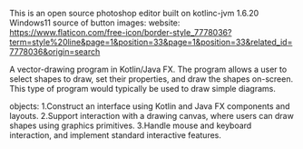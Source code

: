 This is an open source photoshop editor built on
kotlinc-jvm 1.6.20
Windows11 
source of button images: website: https://www.flaticon.com/free-icon/border-style_7778036?term=style%20line&page=1&position=33&page=1&position=33&related_id=7778036&origin=search

A vector-drawing program in Kotlin/Java FX. The program allows a user to select shapes to draw, set their properties, and draw the shapes on-screen. This type of program would typically be used to draw simple diagrams.

objects:
1.Construct an interface using Kotlin and Java FX components and layouts.
2.Support interaction with a drawing canvas, where users can draw shapes using graphics primitives.
3.Handle mouse and keyboard interaction, and implement standard interactive features.